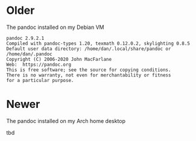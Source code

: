 # Older

The pandoc installed on my Debian VM

```
pandoc 2.9.2.1
Compiled with pandoc-types 1.20, texmath 0.12.0.2, skylighting 0.8.5
Default user data directory: /home/dan/.local/share/pandoc or /home/dan/.pandoc
Copyright (C) 2006-2020 John MacFarlane
Web:  https://pandoc.org
This is free software; see the source for copying conditions.
There is no warranty, not even for merchantability or fitness
for a particular purpose.
```

# Newer

The pandoc installed on my Arch home desktop

tbd

